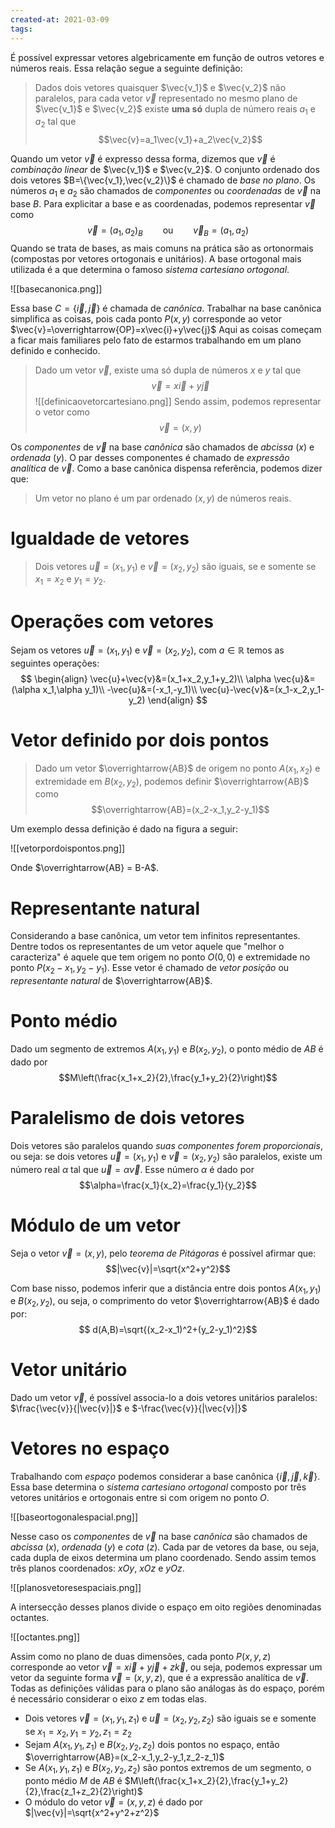 ```yaml
---
created-at: 2021-03-09
tags:
---
```

É possível expressar vetores algebricamente em função de outros vetores e números reais. Essa relação segue a seguinte definição:
> Dados dois vetores quaisquer $\vec{v_1}$ e $\vec{v_2}$ não paralelos, para cada vetor $\vec{v}$ representado no mesmo plano de $\vec{v_1}$ e $\vec{v_2}$ existe **uma só** dupla de número reais $a_1$ e $a_2$ tal que$$\vec{v}=a_1\vec{v_1}+a_2\vec{v_2}$$

Quando um vetor $\vec{v}$ é expresso dessa forma, dizemos que $\vec{v}$ é *combinação linear* de $\vec{v_1}$ e $\vec{v_2}$.
O conjunto ordenado dos dois vetores $B=\{\vec{v_1},\vec{v_2}\}$ é chamado de *base no plano*. Os números $a_1$ e $a_2$ são chamados de *componentes* ou *coordenadas* de $\vec{v}$ na base $B$.
Para explicitar a base e as coordenadas, podemos representar $\vec{v}$ como
 $$\vec{v}={(a_1,a_2)}_B \qquad\text{ou}\qquad \vec{v}_B=(a_1,a_2)$$
 Quando se trata de bases, as mais comuns na prática são as ortonormais (compostas por vetores ortogonais e unitários). A base ortogonal mais utilizada é a que determina o famoso *sistema cartesiano ortogonal*. 
 
 ![[basecanonica.png]]
 
Essa base $C=\{\vec{i},\vec{j}\}$ é chamada de *canônica*. Trabalhar na base canônica simplifica as coisas, pois cada ponto $P(x,y)$ corresponde ao vetor $\vec{v}=\overrightarrow{OP}=x\vec{i}+y\vec{j}$
Aqui as coisas começam a ficar mais familiares pelo fato de estarmos trabalhando em um plano definido e conhecido.
> Dado um vetor $\vec{v}$, existe uma só dupla de números $x$ e $y$ tal que$$\vec{v}=x\vec{i}+y\vec{j}$$
![[definicaovetorcartesiano.png]]
Sendo assim, podemos representar o vetor como $$\vec{v}=(x,y)$$

Os *componentes* de $\vec{v}$ na base *canônica* são chamados de *abcissa* ($x$) e *ordenada* ($y$). O par desses componentes é chamado de *expressão analítica* de $\vec{v}$. Como a base canônica dispensa referência, podemos dizer que:
> Um vetor no plano é um par ordenado $(x,y)$ de números reais.

# Igualdade de vetores
> Dois vetores $\vec{u}=(x_1,y_1)$ e $\vec{v}=(x_2,y_2)$ são iguais, se e somente se $x_1=x_2$ e $y_1=y_2$.

# Operações com vetores
Sejam os vetores $\vec{u}=(x_1,y_1)$ e $\vec{v}=(x_2,y_2)$, com $a\in\mathbb{R}$ temos as seguintes operações:
$$
\begin{align}
  \vec{u}+\vec{v}&=(x_1+x_2,y_1+y_2)\\
   \alpha \vec{u}&=(\alpha x_1,\alpha y_1)\\
   -\vec{u}&=(-x_1,-y_1)\\
   \vec{u}-\vec{v}&=(x_1-x_2,y_1-y_2)
\end{align}
$$

# Vetor definido por dois pontos
> Dado um vetor $\overrightarrow{AB}$ de origem no ponto $A(x_1,x_2)$ e extremidade em $B(x_2,y_2)$, podemos definir $\overrightarrow{AB}$ como$$\overrightarrow{AB}=(x_2-x_1,y_2-y_1)$$

Um exemplo dessa definição é dado na figura a seguir:

![[vetorpordoispontos.png]]

Onde $\overrightarrow{AB} = B-A$.

# Representante natural
Considerando a base canônica, um vetor tem infinitos representantes. Dentre todos os representantes de um vetor aquele que "melhor o caracteriza" é aquele que tem origem no ponto $O(0,0)$ e extremidade no ponto $P(x_2-x_1,y_2-y_1)$. Esse vetor é chamado de *vetor posição* ou *representante natural* de $\overrightarrow{AB}$.

# Ponto médio
Dado um segmento de extremos $A(x_1,y_1)$ e $B(x_2,y_2)$, o ponto médio de $AB$ é dado por
$$M\left(\frac{x_1+x_2}{2},\frac{y_1+y_2}{2}\right)$$

# Paralelismo de dois vetores
Dois vetores são paralelos quando *suas componentes forem proporcionais*, ou seja: se dois vetores $\vec{u}=(x_1,y_1)$ e $\vec{v}=(x_2,y_2)$ são paralelos, existe um número real $\alpha$ tal que $\vec{u}=\alpha \vec{v}$. Esse número $\alpha$ é dado por
$$\alpha=\frac{x_1}{x_2}=\frac{y_1}{y_2}$$

# Módulo de um vetor
Seja o vetor $\vec{v}=(x,y)$, pelo *teorema de Pitágoras* é possível afirmar que:
$$|\vec{v}|=\sqrt{x^2+y^2}$$

Com base nisso, podemos inferir que a distância entre dois pontos $A(x_1,y_1)$ e $B(x_2,y_2)$, ou seja, o comprimento do vetor $\overrightarrow{AB}$ é dado por:
$$ d(A,B)=\sqrt{(x_2-x_1)^2+(y_2-y_1)^2}$$

# Vetor unitário
Dado um vetor $\vec{v}$, é possível associa-lo a dois vetores unitários paralelos: $\frac{\vec{v}}{|\vec{v}|}$ e $-\frac{\vec{v}}{|\vec{v}|}$

# Vetores no espaço
Trabalhando com *espaço* podemos considerar a base canônica $\{\vec{i},\vec{j},\vec{k}\}$. Essa base determina o *sistema cartesiano ortogonal* composto por três vetores unitários e ortogonais entre si com origem no ponto $O$.

![[baseortogonalespacial.png]]

Nesse caso os *componentes* de $\vec{v}$ na base *canônica* são chamados de *abcissa* ($x$), *ordenada* ($y$) e *cota* ($z$). Cada par de vetores da base, ou seja, cada dupla de eixos determina um plano coordenado. Sendo assim temos três planos coordenados: $xOy$, $xOz$ e $yOz$.

![[planosvetoresespaciais.png]]

A intersecção desses planos divide o espaço em oito regiões denominadas octantes.

![[octantes.png]]

Assim como no plano de duas dimensões, cada ponto $P(x,y,z)$ corresponde ao vetor $\vec{v}=x \vec{i}+y \vec{j}+z \vec{k}$, ou seja, podemos expressar um vetor da seguinte forma $\vec{v}=(x,y,z)$, que é a expressão analítica de $\vec{v}$.
Todas as definições válidas para o plano são análogas às do espaço, porém é necessário considerar o eixo $z$ em todas elas.
- Dois vetores $\vec{v}=(x_1,y_1,z_1)$ e $\vec{u}=(x_2,y_2,z_2)$ são iguais se e somente se $x_1=x_2,y_1=y_2,z_1=z_2$
- Sejam $A(x_1,y_1,z_1)$ e $B(x_2,y_2,z_2)$ dois pontos no espaço, então $\overrightarrow{AB}=(x_2-x_1,y_2-y_1,z_2-z_1)$
- Se $A(x_1,y_1,z_1)$ e $B(x_2,y_2,z_2)$ são pontos extremos de um segmento, o ponto médio $M$ de $AB$ é $M\left(\frac{x_1+x_2}{2},\frac{y_1+y_2}{2},\frac{z_1+z_2}{2}\right)$
- O módulo do vetor $\vec{v}=(x,y,z)$ é dado por $|\vec{v}|=\sqrt{x^2+y^2+z^2}$